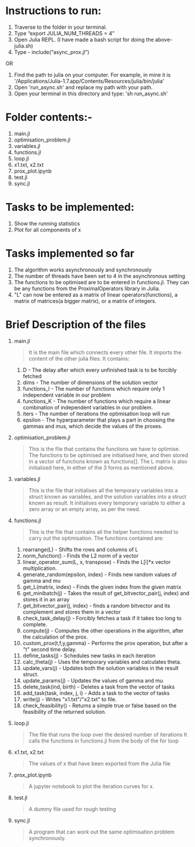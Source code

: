 # Instructions to run:
1. Traverse to the folder in your terminal.
2. Type “export JULIA_NUM_THREADS = 4”
3. Open Julia REPL. (I have made a bash script for doing the above- julia.sh)
4. Type - include(“async_prox.jl”)

OR

1. Find the path to julia on your computer. For example, in mine it is '/Applications/Julia-1.7.app/Contents/Resources/julia/bin/julia'
2. Open 'run_async.sh' and replace my path with your path.
1. Open your terminal in this directory and type: 'sh run_async.sh'


# Folder contents:-
1.  main.jl
2.  optimisation_problem.jl
3.  variables.jl
4.  functions.jl
5.  loop.jl
6.  x1.txt, x2.txt
7.  prox_plot.ipynb
8.  test.jl
9.  sync.jl

# Tasks to be implemented:
1.  Show the running statistics
2.  Plot for all components of x


# Tasks implemented so far
1. The algorithm works asynchronously and synchronously
2. The number of threads have been set to 4 in the asynchronous setting
3. The functions to be optimised are to be entered in functions.jl. They can be any functions from the ProximalOperators library in Julia. 
4. "L" can now be entered as a matrix of linear operators(functions), a matrix of matrices(a bigger matrix), or a matrix of integers.


# Brief Description of the files
1. main.jl
    >It is the main file which connects every other file. It imports the content of the other julia files.
    >It contains:

    1. D - The delay after which every unfinished task is to be forcibly fetched
    2. dims - The number of dimensions of the solution vector
    3. functions_I - The number of functions which require only 1 independent variable in our problem
    4. functions_K - The number of functions which require a linear combination of independent variables in our problem.
    5. iters - The number of iterations the optimisation loop will run
    6. epsilon - The hyperparameter that plays a part in choosing the gammas and mus, which decide the values of the proxes.

    

2. optimisation_problem.jl
    >This is the file that contains the functions we have to optimise.
    >The functions to be optimised are initialised here, and then stored in a vector of functions known as functions[].
    >The L matrix is also initialised here, in either of the 3 forms as mentioned above.

3.  variables.jl
    >This is the file that initialises all the temporary variables into a struct known as variables, and the solution variables into a struct known as result. 
    >It initialises every temporary variable to either a zero array or an empty array, as per the need.

4.  functions.jl
    >This is the file that contains all the helper functions needed to carry out the optimisation.
    >The functions contained are:
    1. rearrange(L) - Shifts the rows and columns of L
    2. norm_function() - Finds the L2 norm of a vector
    3. linear_operator_sum(L, x, transpose) - Finds the L[i]*x vector multiplication.
    4. generate_random(epsilon, index) - Finds new random values of gamma and mu
    5. get_L(matrix, index) - Finds the given index from the given matrix
    6. get_minibatch(j) - Takes the result of get_bitvector_pair(j, index) and stores it in an array
    7. get_bitvector_pair(j, index) - finds a random bitvector and its complement and stores them in a vector
    8. check_task_delay(j) - Forcibly fetches a task if it takes too long to complete.
    9. compute(j) - Computes the other operations in the algorithm, after the calculation of the prox. 
    10. custom_prox(t,f,y,gamma) - Performs the prox operation, but after a "t" second time delay.
    11. define_tasks(j) - Schedules new tasks in each iteration
    12. calc_theta(j) - Uses the temporary variables and calculates theta.
    13. update_vars(j) - Updates both the solution variables in the result struct.
    14. update_params(j) - Updates the values of gamma and mu
    15. delete_task(ind, birth) - Deletes a task from the vector of tasks
    16. add_task(task, index, j, i) - Adds a task to the vector of tasks
    17. write(j) - Writes "x1.txt"/"x2.txt" to file.
    18. check_feasibility() - Returns a simple true or false based on the feasibility of the returned solution. 

5.  loop.jl
    >The file that runs the loop over the desired number of iterations
    >It calls the functions in functions.jl from the body of the for loop

6.  x1.txt, x2.txt
    >The values of x that have been exported from the Julia file

7.  prox_plot.ipynb
    >A jupyter notebook to plot the iteration curves for x.

8.  test.jl
    >A dummy file used for rough testing

9.  sync.jl
    >A program that can work out the same optimisation problem synchronously.
